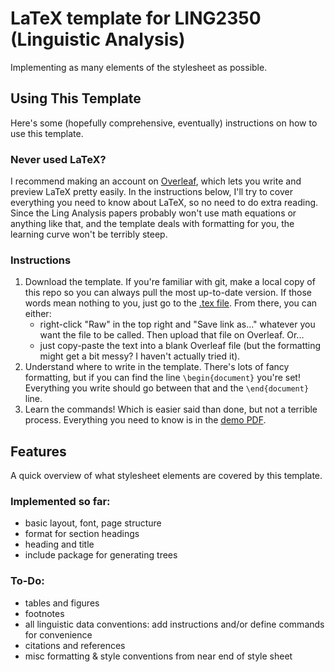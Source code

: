 # LaTeX template for LING2350 (Linguistic Analysis)
Implementing as many elements of the stylesheet as possible.

## Using This Template
Here's some (hopefully comprehensive, eventually) instructions on how to use this template.
### Never used LaTeX?
I recommend making an account on [Overleaf](https://www.overleaf.com), which lets you write and preview LaTeX pretty easily. In the instructions below, I'll try to cover everything you need to know about LaTeX, so no need to do extra reading. Since the Ling Analysis papers probably won't use math equations or anything like that, and the template deals with formatting for you, the learning curve won't be terribly steep.
### Instructions
1. Download the template. If you're familiar with git, make a local copy of this repo so you can always pull the most up-to-date version. If those words mean nothing to you, just go to the [.tex file](https://github.com/trholdridge/ling-style-template/blob/main/ling_analysis_template.tex). From there, you can either:
    * right-click "Raw" in the top right and "Save link as..." whatever you want the file to be called. Then upload that file on Overleaf. Or...
    * just copy-paste the text into a blank Overleaf file (but the formatting might get a bit messy? I haven't actually tried it).
2. Understand where to write in the template. There's lots of fancy formatting, but if you can find the line `\begin{document}` you're set! Everything you write should go between that and the `\end{document}` line.
3. Learn the commands! Which is easier said than done, but not a terrible process. Everything you need to know is in the [demo PDF](https://github.com/trholdridge/ling-style-template/blob/main/ling_analysis_demo.pdf).

## Features
A quick overview of what stylesheet elements are covered by this template.
### Implemented so far:
- basic layout, font, page structure
- format for section headings
- heading and title
- include package for generating trees
### To-Do:
- tables and figures
- footnotes
- all linguistic data conventions: add instructions and/or define commands for convenience
- citations and references
- misc formatting & style conventions from near end of style sheet
